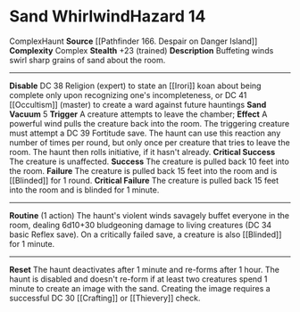﻿---
ac: null
all_resistance: null
complexity: Complex
element: null
fortitude: null
hardness: null
hazard_type: Haunt
hp: null
id: '54'
immunity: null
level: '14'
name: Sand Whirlwind
rarity: Common
reflex: null
resistance: null
school: null
source: '[[DATABASE/source/Pathfinder 166. Despair on Danger Island|Pathfinder #166:
  Despair on Danger Island]]'
trait:
- '[[DATABASE/trait/Complex|Complex]]'
- '[[DATABASE/trait/Haunt|Haunt]]'
type: Hazard
weakness: null
will: null

---
# Sand Whirlwind<span class="item-type">Hazard 14</span>

<span class="item-trait">Complex</span><span class="item-trait">Haunt</span>
**Source** [[Pathfinder 166. Despair on Danger Island]]
**Complexity** Complex
**Stealth** +23 (trained)
**Description** Buffeting winds swirl sharp grains of sand about the room.

---
**Disable** DC 38 Religion (expert) to state an [[Irori]] koan about being complete only upon recognizing one's incompleteness, or DC 41 [[Occultism]] (master) to create a ward against future hauntings
**Sand Vacuum** <span class="action-icon">5</span> **Trigger** A creature attempts to leave the chamber; **Effect** A powerful wind pulls the creature back into the room. The triggering creature must attempt a DC 39 Fortitude save. The haunt can use this reaction any number of times per round, but only once per creature that tries to leave the room. The haunt then rolls initiative, if it hasn't already.
**Critical Success** The creature is unaffected.
**Success** The creature is pulled back 10 feet into the room.
**Failure** The creature is pulled back 15 feet into the room and is [[Blinded]] for 1 round.
**Critical Failure** The creature is pulled back 15 feet into the room and is blinded for 1 minute.

---
**Routine** (1 action) The haunt's violent winds savagely buffet everyone in the room, dealing 6d10+30 bludgeoning damage to living creatures (DC 34 basic Reflex save). On a critically failed save, a creature is also [[Blinded]] for 1 minute.

---
**Reset** The haunt deactivates after 1 minute and re-forms after 1 hour. The haunt is disabled and doesn't re-form if at least two creatures spend 1 minute to create an image with the sand. Creating the image requires a successful DC 30 [[Crafting]] or [[Thievery]] check.